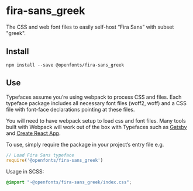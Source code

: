 
# fira-sans_greek

The CSS and web font files to easily self-host “Fira Sans” with subset "greek".

## Install

`npm install --save @openfonts/fira-sans_greek`

## Use

Typefaces assume you’re using webpack to process CSS and files. Each typeface
package includes all necessary font files (woff2, woff) and a CSS file with
font-face declarations pointing at these files.

You will need to have webpack setup to load css and font files. Many tools built
with Webpack will work out of the box with Typefaces such as [Gatsby](https://github.com/gatsbyjs/gatsby)
and [Create React App](https://github.com/facebookincubator/create-react-app).

To use, simply require the package in your project’s entry file e.g.

```javascript
// Load Fira Sans typeface
require('@openfonts/fira-sans_greek')
```

Usage in SCSS:
```scss
@import "~@openfonts/fira-sans_greek/index.css";
```
